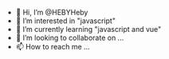 - 👋 Hi, I’m @HEBYHeby
- 👀 I’m interested in "javascript"
- 🌱 I’m currently learning "javascript and vue"
- 💞️ I’m looking to collaborate on ...
- 📫 How to reach me ...

<!---
HEBYHeby/HEBYHeby is a ✨ special ✨ repository because its `README.md` (this file) appears on your GitHub profile.
You can click the Preview link to take a look at your changes.
--->
